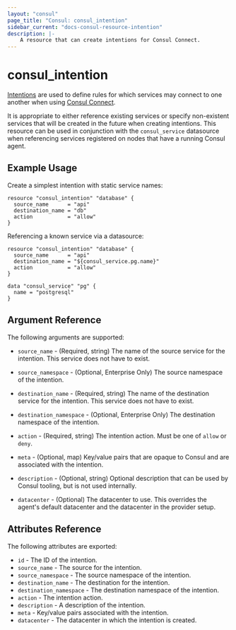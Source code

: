 ```yaml
---
layout: "consul"
page_title: "Consul: consul_intention"
sidebar_current: "docs-consul-resource-intention"
description: |-
    A resource that can create intentions for Consul Connect.
---
```


# consul_intention

[Intentions](https://www.consul.io/docs/connect/intentions.html) are used to define
rules for which services may connect to one another when using [Consul Connect](https://www.consul.io/docs/connect/index.html).

It is appropriate to either reference existing services or specify non-existent services
that will be created in the future when creating intentions. This resource can be used
in conjunction with the `consul_service` datasource when referencing services
registered on nodes that have a running Consul agent.

## Example Usage

Create a simplest intention with static service names:

```hcl
resource "consul_intention" "database" {
  source_name      = "api"
  destination_name = "db"
  action           = "allow"
}
```

Referencing a known service via a datasource:

```hcl
resource "consul_intention" "database" {
  source_name      = "api"
  destination_name = "${consul_service.pg.name}"
  action           = "allow"
}

data "consul_service" "pg" {
  name = "postgresql"
}
```

## Argument Reference

The following arguments are supported:

* `source_name` - (Required, string) The name of the source service for the intention. This
service does not have to exist.

* `source_namespace` - (Optional, Enterprise Only) The source namespace of the
  intention.

* `destination_name` - (Required, string) The name of the destination service for the intention. This
service does not have to exist.

* `destination_namespace` - (Optional, Enterprise Only) The destination
  namespace of the intention.

* `action` - (Required, string) The intention action. Must be one of `allow` or `deny`.

* `meta` - (Optional, map) Key/value pairs that are opaque to Consul and are associated
with the intention.

* `description` - (Optional, string) Optional description that can be used by Consul
tooling, but is not used internally.

* `datacenter` - (Optional) The datacenter to use. This overrides the
  agent's default datacenter and the datacenter in the provider setup.

## Attributes Reference

The following attributes are exported:

* `id` - The ID of the intention.
* `source_name` - The source for the intention.
* `source_namespace` - The source namespace of the intention.
* `destination_name` - The destination for the intention.
* `destination_namespace` - The destination namespace of the intention.
* `action` - The intention action.
* `description` - A description of the intention.
* `meta` - Key/value pairs associated with the intention.
* `datacenter` - The datacenter in which the intention is created.
